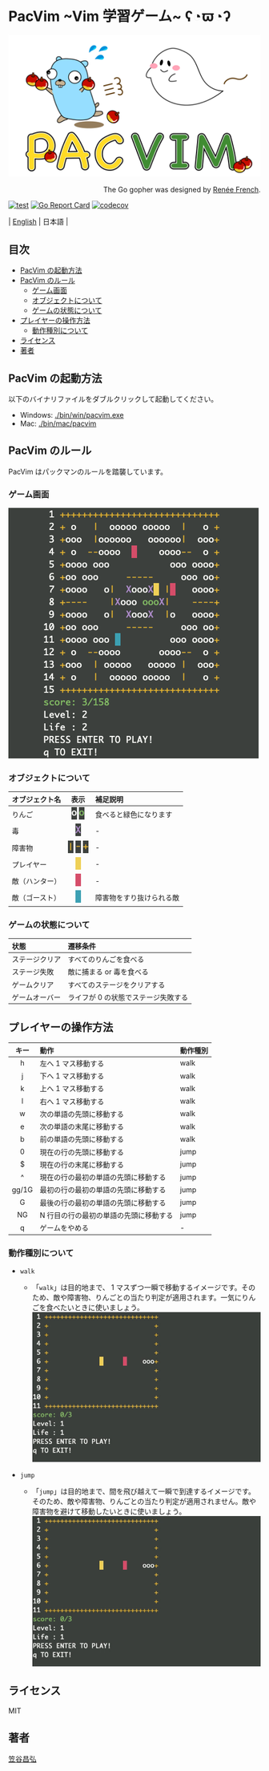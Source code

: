 # PacVim \~Vim 学習ゲーム\~ ʕ◔ϖ◔ʔ

![pacvim](https://github.com/masahiro-kasatani/pacvim/blob/readme-images/files/readme.png?raw=true)

<p align="right">
The Go gopher was designed by <a href="https://go.dev/blog/gopher" target="_blank">Renée French</a>.
</p>

[![test](https://github.com/masahiro-kasatani/pacvim/actions/workflows/test.yaml/badge.svg)](https://github.com/masahiro-kasatani/pacvim/actions/workflows/test.yaml)
[![Go Report Card](https://goreportcard.com/badge/github.com/masahiro-kasatani/pacvim)](https://goreportcard.com/report/github.com/masahiro-kasatani/pacvim)
[![codecov](https://codecov.io/gh/masahiro-kasatani/pacvim/branch/master/graph/badge.svg?token=KZ2LVX4GCT)](https://codecov.io/gh/masahiro-kasatani/pacvim)

| [English](https://github.com/masahiro-kasatani/pacvim/blob/master/README.md) | 日本語 |

<!-- TOC -->

## 目次

- [PacVim の起動方法](#PacVim-の起動方法)
- [PacVim のルール](#PacVim-のルール)
  - [ゲーム画面](#ゲーム画面)
  - [オブジェクトについて](#オブジェクトについて)
  - [ゲームの状態について](#ゲームの状態について)
- [プレイヤーの操作方法](#操作方法)
  - [動作種別について](#動作種別について)
- [ライセンス](#ライセンス)
- [著者](#著者)

<!-- /TOC -->

## PacVim の起動方法

以下のバイナリファイルをダブルクリックして起動してください。

- Windows: [./bin/win/pacvim.exe](https://github.com/masahiro-kasatani/pacvim/tree/master/bin/win)
- Mac: [./bin/mac/pacvim](https://github.com/masahiro-kasatani/pacvim/tree/master/bin/mac)

## PacVim のルール

PacVim はパックマンのルールを踏襲しています。

### ゲーム画面

![ゲーム画面](https://raw.githubusercontent.com/masahiro-kasatani/pacvim/readme-images/files/screen.png)

### オブジェクトについて

| オブジェクト名 |                                                                                                                                                         表示                                                                                                                                                         | 補足説明                 |
| :------------- | :------------------------------------------------------------------------------------------------------------------------------------------------------------------------------------------------------------------------------------------------------------------------------------------------------------------: | :----------------------- |
| りんご         |                                               ![りんご（未）](https://raw.githubusercontent.com/masahiro-kasatani/pacvim/readme-images/files/apple_1.png) ![りんご（済）](https://raw.githubusercontent.com/masahiro-kasatani/pacvim/readme-images/files/apple_2.png)                                                | 食べると緑色になります   |
| 毒             |                                                                                                           ![毒](https://raw.githubusercontent.com/masahiro-kasatani/pacvim/readme-images/files/poison.png)                                                                                                           | -                        |
| 障害物         | ![障害物１](https://raw.githubusercontent.com/masahiro-kasatani/pacvim/readme-images/files/wall_1.png) ![障害物２](https://raw.githubusercontent.com/masahiro-kasatani/pacvim/readme-images/files/wall_2.png) ![障害物３](https://raw.githubusercontent.com/masahiro-kasatani/pacvim/readme-images/files/wall_3.png) | -                        |
| プレイヤー     |                                                                                                       ![プレイヤー](https://raw.githubusercontent.com/masahiro-kasatani/pacvim/readme-images/files/player.png)                                                                                                       | -                        |
| 敵（ハンター） |                                                                                                        ![ハンター](https://raw.githubusercontent.com/masahiro-kasatani/pacvim/readme-images/files/hunter.png)                                                                                                        | -                        |
| 敵（ゴースト） |                                                                                                        ![ゴースト](https://raw.githubusercontent.com/masahiro-kasatani/pacvim/readme-images/files/ghost.png)                                                                                                         | 障害物をすり抜けられる敵 |

### ゲームの状態について

| 状態           | 遷移条件                            |
| :------------- | :---------------------------------- |
| ステージクリア | すべてのりんごを食べる              |
| ステージ失敗   | 敵に捕まる or 毒を食べる            |
| ゲームクリア   | すべてのステージをクリアする        |
| ゲームオーバー | ライフが 0 の状態でステージ失敗する |

## プレイヤーの操作方法

| キー  | 動作                                   | 動作種別 |
| :---: | :------------------------------------- | :------- |
|   h   | 左へ 1 マス移動する                    | walk     |
|   j   | 下へ 1 マス移動する                    | walk     |
|   k   | 上へ 1 マス移動する                    | walk     |
|   l   | 右へ 1 マス移動する                    | walk     |
|   w   | 次の単語の先頭に移動する               | walk     |
|   e   | 次の単語の末尾に移動する               | walk     |
|   b   | 前の単語の先頭に移動する               | walk     |
|   0   | 現在の行の先頭に移動する               | jump     |
|   $   | 現在の行の末尾に移動する               | jump     |
|   ^   | 現在の行の最初の単語の先頭に移動する   | jump     |
| gg/1G | 最初の行の最初の単語の先頭に移動する   | jump     |
|   G   | 最後の行の最初の単語の先頭に移動する   | jump     |
|  NG   | N 行目の行の最初の単語の先頭に移動する | jump     |
|   q   | ゲームをやめる                         | -        |

### 動作種別について

- `walk`

  - 「`walk`」は目的地まで、 1 マスずつ一瞬で移動するイメージです。そのため、敵や障害物、りんごとの当たり判定が適用されます。一気にりんごを食べたいときに使いましょう。
    ![walkの例](https://raw.githubusercontent.com/masahiro-kasatani/pacvim/readme-images/files/readme-w.gif)

- `jump`
  - 「`jump`」は目的地まで、間を飛び越えて一瞬で到達するイメージです。そのため、敵や障害物、りんごとの当たり判定が適用されません。敵や障害物を避けて移動したいときに使いましょう。
    ![jumpの例](https://raw.githubusercontent.com/masahiro-kasatani/pacvim/readme-images/files/readme-doller.gif)

## ライセンス

MIT

## 著者

[笠谷昌弘](https://masahiro-kasatani.github.io/portfolio/)
